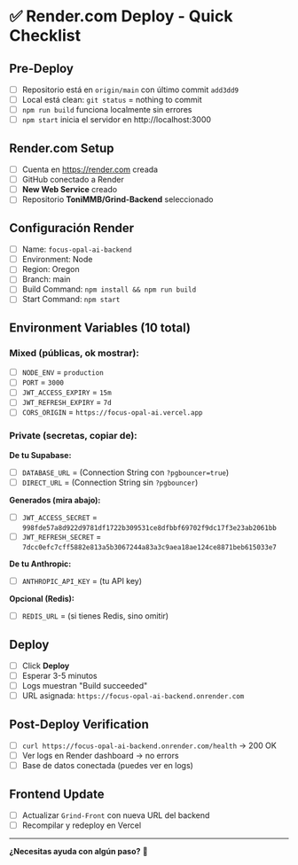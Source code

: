 # ✅ Render.com Deploy - Quick Checklist

## Pre-Deploy

- [ ] Repositorio está en `origin/main` con último commit `add3dd9`
- [ ] Local está clean: `git status` = nothing to commit
- [ ] `npm run build` funciona localmente sin errores
- [ ] `npm start` inicia el servidor en http://localhost:3000

## Render.com Setup

- [ ] Cuenta en https://render.com creada
- [ ] GitHub conectado a Render
- [ ] **New Web Service** creado
- [ ] Repositorio **ToniMMB/Grind-Backend** seleccionado

## Configuración Render

- [ ] Name: `focus-opal-ai-backend`
- [ ] Environment: Node
- [ ] Region: Oregon
- [ ] Branch: main
- [ ] Build Command: `npm install && npm run build`
- [ ] Start Command: `npm start`

## Environment Variables (10 total)

### Mixed (públicas, ok mostrar):
- [ ] `NODE_ENV` = `production`
- [ ] `PORT` = `3000`
- [ ] `JWT_ACCESS_EXPIRY` = `15m`
- [ ] `JWT_REFRESH_EXPIRY` = `7d`
- [ ] `CORS_ORIGIN` = `https://focus-opal-ai.vercel.app`

### Private (secretas, copiar de):

**De tu Supabase:**
- [ ] `DATABASE_URL` = (Connection String con `?pgbouncer=true`)
- [ ] `DIRECT_URL` = (Connection String sin `?pgbouncer`)

**Generados (mira abajo):**
- [ ] `JWT_ACCESS_SECRET` = `998fde57a8d922d9781df1722b309531ce8dfbbf69702f9dc17f3e23ab2061bb`
- [ ] `JWT_REFRESH_SECRET` = `7dcc0efc7cff5882e813a5b3067244a83a3c9aea18ae124ce8871beb615033e7`

**De tu Anthropic:**
- [ ] `ANTHROPIC_API_KEY` = (tu API key)

**Opcional (Redis):**
- [ ] `REDIS_URL` = (si tienes Redis, sino omitir)

## Deploy

- [ ] Click **Deploy**
- [ ] Esperar 3-5 minutos
- [ ] Logs muestran "Build succeeded"
- [ ] URL asignada: `https://focus-opal-ai-backend.onrender.com`

## Post-Deploy Verification

- [ ] `curl https://focus-opal-ai-backend.onrender.com/health` → 200 OK
- [ ] Ver logs en Render dashboard → no errors
- [ ] Base de datos conectada (puedes ver en logs)

## Frontend Update

- [ ] Actualizar `Grind-Front` con nueva URL del backend
- [ ] Recompilar y redeploy en Vercel

---

**¿Necesitas ayuda con algún paso?** 🚀
